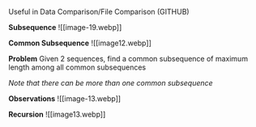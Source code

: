 Useful in Data Comparison/File Comparison (GITHUB)

**Subsequence**
![[image-19.webp]]

**Common Subsequence**
![[image12.webp]]

**Problem**
Given 2 sequences, find a common subsequence of maximum length among all common subsequences

*Note that there can be more than one common subsequence*

**Observations**
![[image-13.webp]]

**Recursion**
![[image13.webp]]